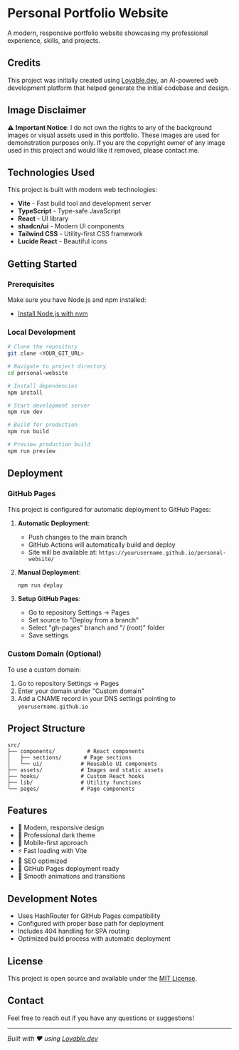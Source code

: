 # Personal Portfolio Website

A modern, responsive portfolio website showcasing my professional experience, skills, and projects.

## Credits

This project was initially created using [Lovable.dev](https://lovable.dev), an AI-powered web development platform that helped generate the initial codebase and design.

## Image Disclaimer

⚠️ **Important Notice**: I do not own the rights to any of the background images or visual assets used in this portfolio. These images are used for demonstration purposes only. If you are the copyright owner of any image used in this project and would like it removed, please contact me.

## Technologies Used

This project is built with modern web technologies:

- **Vite** - Fast build tool and development server
- **TypeScript** - Type-safe JavaScript
- **React** - UI library
- **shadcn/ui** - Modern UI components
- **Tailwind CSS** - Utility-first CSS framework
- **Lucide React** - Beautiful icons

## Getting Started

### Prerequisites

Make sure you have Node.js and npm installed:

- [Install Node.js with nvm](https://github.com/nvm-sh/nvm#installing-and-updating)

### Local Development

```bash
# Clone the repository
git clone <YOUR_GIT_URL>

# Navigate to project directory
cd personal-website

# Install dependencies
npm install

# Start development server
npm run dev

# Build for production
npm run build

# Preview production build
npm run preview
```

## Deployment

### GitHub Pages

This project is configured for automatic deployment to GitHub Pages:

1. **Automatic Deployment**:

   - Push changes to the main branch
   - GitHub Actions will automatically build and deploy
   - Site will be available at: `https://yourusername.github.io/personal-website/`

2. **Manual Deployment**:

   ```bash
   npm run deploy
   ```

3. **Setup GitHub Pages**:
   - Go to repository Settings → Pages
   - Set source to "Deploy from a branch"
   - Select "gh-pages" branch and "/ (root)" folder
   - Save settings

### Custom Domain (Optional)

To use a custom domain:

1. Go to repository Settings → Pages
2. Enter your domain under "Custom domain"
3. Add a CNAME record in your DNS settings pointing to `yourusername.github.io`

## Project Structure

```
src/
├── components/          # React components
│   ├── sections/       # Page sections
│   └── ui/            # Reusable UI components
├── assets/            # Images and static assets
├── hooks/             # Custom React hooks
├── lib/               # Utility functions
└── pages/             # Page components
```

## Features

- 🎨 Modern, responsive design
- 🌙 Professional dark theme
- 📱 Mobile-first approach
- ⚡ Fast loading with Vite
- 🎯 SEO optimized
- 🚀 GitHub Pages deployment ready
- 💫 Smooth animations and transitions

## Development Notes

- Uses HashRouter for GitHub Pages compatibility
- Configured with proper base path for deployment
- Includes 404 handling for SPA routing
- Optimized build process with automatic deployment

## License

This project is open source and available under the [MIT License](LICENSE).

## Contact

Feel free to reach out if you have any questions or suggestions!

---

_Built with ❤️ using [Lovable.dev](https://lovable.dev)_
